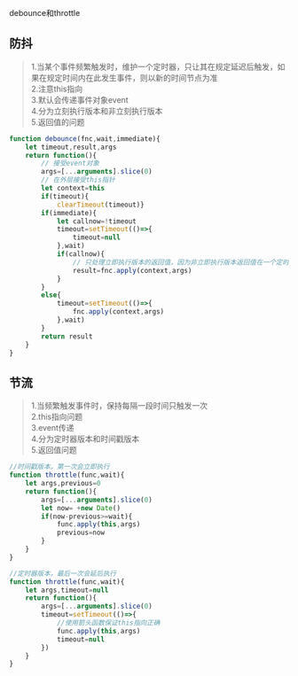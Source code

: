 debounce和throttle

## 防抖
> 1.当某个事件频繁触发时，维护一个定时器，只让其在规定延迟后触发，如果在规定时间内在此发生事件，则以新的时间节点为准  
> 2.注意this指向  
> 3.默认会传递事件对象event  
> 4.分为立刻执行版本和非立刻执行版本  
> 5.返回值的问题  

```javascript
function debounce(fnc,wait,immediate){
    let timeout,result,args
    return function(){
        // 接受event对象
        args=[...arguments].slice(0)
        // 在外层接受this指针
        let context=this
        if(timeout){
            clearTimeout(timeout)}
        if(immediate){
            let callnow=!timeout
            timeout=setTimeout(()=>{
                timeout=null
            },wait)
            if(callnow){
                // 只处理立即执行版本的返回值，因为非立即执行版本返回值在一个定时器里
                result=fnc.apply(context,args)
            }
        }
        else{
            timeout=setTimeout(()=>{
                fnc.apply(context,args)
            },wait)
        }
        return result
    }
}
```

## 节流
> 1.当频繁触发事件时，保持每隔一段时间只触发一次  
> 2.this指向问题  
> 3.event传递  
> 4.分为定时器版本和时间戳版本  
> 5.返回值问题  

```javascript
//时间戳版本，第一次会立即执行
function throttle(func,wait){
    let args,previous=0
    return function(){
        args=[...arguments].slice(0)
        let now= +new Date()
        if(now-previous>=wait){
            func.apply(this,args)
            previous=now
        }
    }
}

//定时器版本，最后一次会延后执行
function throttle(func,wait){
    let args,timeout=null
    return function(){
        args=[...arguments].slice(0)
        timeout=setTimeout(()=>{
            //使用箭头函数保证this指向正确
            func.apply(this,args)
            timeout=null
        })
    }
}
```
